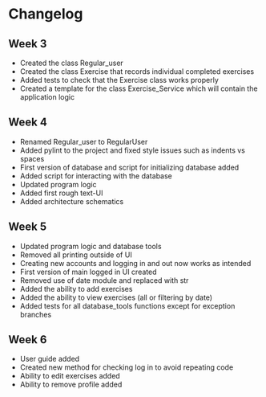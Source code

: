 # Changelog

## Week 3

- Created the class Regular_user
- Created the class Exercise that records individual completed exercises
- Added tests to check that the Exercise class works properly
- Created a template for the class Exercise_Service which will contain the application logic

## Week 4

- Renamed Regular_user to RegularUser
- Added pylint to the project and fixed style issues such as indents vs spaces
- First version of database and script for initializing database added
- Added script for interacting with the database
- Updated program logic
- Added first rough text-UI
- Added architecture schematics

## Week 5

- Updated program logic and database tools
- Removed all printing outside of UI
- Creating new accounts and logging in and out now works as intended
- First version of main logged in UI created
- Removed use of date module and replaced with str
- Added the ability to add exercises
- Added the ability to view exercises (all or filtering by date)
- Added tests for all database_tools functions except for exception branches

## Week 6

- User guide added
- Created new method for checking log in to avoid repeating code
- Ability to edit exercises added
- Ability to remove profile added
